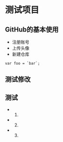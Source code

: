 # 测试项目

## GitHub的基本使用

* 注册账号
* 上传头像
* 新建仓库

```
var foo = `bar`;
```

## 测试修改

## 测试

* 1.
* 2.
* 3.
